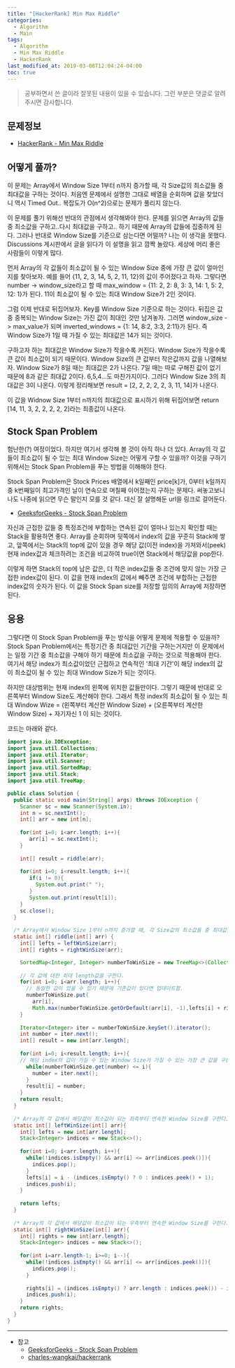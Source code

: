 ```yaml
---
title: "[HackerRank] Min Max Riddle"
categories: 
  - Algorithm
  - Main
tags:
  - Algorithm
  - Min Max Riddle
  - HackerRank
last_modified_at: 2019-03-08T12:04:24-04:00
toc: true
---
```

> 공부하면서 쓴 글이라 잘못된 내용이 있을 수 있습니다. 그런 부분은 댓글로 알려주시면 감사합니다.

문제정보
-
- [HackerRank - Min Max Riddle](https://www.hackerrank.com/challenges/min-max-riddle/problem)

어떻게 풀까?
-
이 문제는 Array에서 Window Size 1부터 n까지 증가할 때, 각 Size값의 최소값들 중 최대값을 구하는 것이다. 처음엔 문제에서 설명한 그대로 배열을 순회하며 값을 찾았더니 역시 Timed Out.. 복잡도가 O(n^2)으로는 문제가 풀리지 않는다. 

이 문제를 풀기 위해선 반대의 관점에서 생각해봐야 한다. 문제를 읽으면 Array의 값들 중 최소값을 구하고..다시 최대값을 구하고.. 하기 때문에 Array의 값들에 집중하게 된다. 그러나 반대로 Window Size를 기준으로 삼는다면 어떨까? 나는 이 생각을 못했다. Discussions 게시판에서 글을 읽다가 이 설명을 읽고 깜짝 놀랐다. 세상에 머리 좋은 사람들이 이렇게 많다.

먼저 Array의 각 값들이 최소값이 될 수 있는 Window Size 중에 가장 큰 값이 얼마인지를 찾아보자. 예를 들어 {11, 2, 3, 14, 5, 2, 11, 12}의 값이 주어졌다고 하자. 그렇다면 number -> window_size라고 할 때 max_window = {11: 2, 2: 8, 3: 3, 14: 1, 5: 2, 12: 1}가 된다. 11이 최소값이 될 수 있는 최대 Window Size가 2인 것이다.

그럼 이제 반대로 뒤집어보자. Key를 Window Size 기준으로 하는 것이다. 뒤집은 값 중 중복되는 Window Size는 가진 값이 최대인 것만 남겨놓자. 그러면 window_size -> max_value가 되며 inverted_windows = {1: 14, 8:2, 3:3, 2:11}가 된다. 즉 Window Size가 1일 때 가질 수 있는 최대값은 14가 되는 것이다.

구하고자 하는 최대값은 Window Size가 작을수록 커진다. Window Size가 작을수록 큰 값이 최소값이 되기 때문이다. Window Size의 큰 값부터 작은값까지 값을 나열해보자. Window Size가 8일 때는 최대값은 2가 나온다. 7일 때는 따로 구해진 값이 없기 때문에 8과 같은 최대값 2이다. 6,5,4...도 마찬가지이다. 그러다 Window Size 3의 최대값은 3이 나온다. 이렇게 정리해보면 result = [2, 2, 2, 2, 2, 3, 11, 14]가 나온다.

이 값을 Widnow Size 1부터 n까지의 최대값으로 표시하기 위해 뒤집어보면 return [14, 11, 3, 2, 2, 2, 2, 2]라는 최종값이 나온다.


Stock Span Problem
-
험난한(?) 여정이었다. 하지만 여기서 생각해 볼 것이 아직 하나 더 있다. Array의 각 값들이 최소값이 될 수 있는 최대 Window Size는 어떻게 구할 수 있을까? 이것을 구하기 위해서는 Stock Span Problem을 푸는 방법을 이해해야 한다.

Stock Span Problem은 Stock Prices 배열에서 k일째인 price[k]가, 0부터 k일까지 중 k번째일이 최고가격인 날이 연속으로 며칠째 이어졌는지 구하는 문제다. 써놓고보니 나도 나중에 읽으면 무슨 말인지 모를 것 같다. 대신 잘 설명해둔 url을 링크로 걸어둔다.

- [GeeksforGeeks - Stock Span Problem](https://www.geeksforgeeks.org/the-stock-span-problem/)

자신과 근접한 값들 중 특정조건에 부합하는 연속된 값이 얼마나 있는지 확인할 때는 Stack을 활용하면 좋다. Array를 순회하며 뒷쪽에서 index의 값을 꾸준히 Stack에 쌓고, 앞쪽에서는 Stack의 top에 값이 있을 경우 해당 값(이전 index)을 가져와서(peek) 현재 index값과 체크하려는 조건을 비교하여 true이면 Stack에서 해당값을 pop한다.

이렇게 하면 Stack의 top에 남은 값은, 더 작은 index값들 중 조건에 맞지 않는 가장 근접한 index값이 된다. 이 값을 현재 index의 값에서 빼주면 조건에 부합하는 근접한 index값의 숫자가 된다. 이 값을 Stock Span size를 저장할 임의의 Array에 저장하면 된다.


응용
-
그렇다면 이 Stock Span Problem을 푸는 방식을 어떻게 문제에 적용할 수 있을까? Stock Span Problem에서는 특정기간 중 최대값인 기간을 구하는거지만 이 문제에서는 일정 기간 중 최소값을 구해야 하기 때문에 최소값을 구하는 것으로 적용해야 한다. 여기서 해당 index가 최소값이었던 근접하고 연속적인 '최대 기간'이 해당 index의 값이 최소값이 될 수 있는 최대 Window Size가 되는 것이다.

하지만 대상범위는 현재 index의 왼쪽에 위치한 값들만이다. 그렇기 때문에 반대로 오른쪽부터 Window Size도 계산해야 한다. 그래서 특정 index의 최소값이 될 수 있는 최대 Window Wize = (왼쪽부터 계산한 Window Size) + (오른쪽부터 계산한 Window Size) + 자기자신 1 이 되는 것이다.

코드는 아래와 같다.

~~~java
import java.io.IOException;
import java.util.Collections;
import java.util.Iterator;
import java.util.Scanner;
import java.util.SortedMap;
import java.util.Stack;
import java.util.TreeMap;

public class Solution { 
  public static void main(String[] args) throws IOException { 
    Scanner sc = new Scanner(System.in);
    int n = sc.nextInt();
    int[] arr = new int[n];
    
    for(int i=0; i<arr.length; i++){
       arr[i] = sc.nextInt();
    }
    
    int[] result = riddle(arr);
    
    for(int i=0; i<result.length; i++){
       if(i != 0){
         System.out.print(" ");
       }
       System.out.print(result[i]);
    }
    sc.close();
  }
  
  /* Array에서 Window Size 1부터 n까지 증가할 때, 각 Size값의 최소값들 중 최대값을 구한다. */
  static int[] riddle(int[] arr) {
    int[] lefts = leftWinSize(arr);
    int[] rights = rightWinSize(arr);

    SortedMap<Integer, Integer> numberToWinSize = new TreeMap<>(Collections.reverseOrder());
    
    // 각 값에 대한 최대 length값을 구한다.
    for(int i=0; i<arr.length; i++){
      // 동일한 값이 있을 수 있기 때문에 기존값이 있다면 업데이트함.
      numberToWinSize.put(
        arr[i],
        Math.max(numberToWinSize.getOrDefault(arr[i], -1),lefts[i] + rights[i] + 1));
    }
    
    Iterator<Integer> iter = numberToWinSize.keySet().iterator();
    int number = iter.next();
    int[] result = new int[arr.length];
    
    for(int i=0; i<result.length; i++){
    // 해당 index의 값이 가질 수 있는 Window Size가 가질 수 있는 가장 큰 값을 구한다.  
      while(numberToWinSize.get(number) <= i){
        number = iter.next();
      }
      result[i] = number;
    }
    return result;
  }
  
  /* Array의 각 값에서 해당값이 최소값이 되는 좌측부터 연속한 Window Size를 구한다. */
  static int[] leftWinSize(int[] arr){
    int[] lefts = new int[arr.length];
    Stack<Integer> indices = new Stack<>();
    
    for(int i=0; i<arr.length; i++){
      while(!indices.isEmpty() && arr[i] <= arr[indices.peek()]){
        indices.pop();
      }
      lefts[i] = i - (indices.isEmpty() ? 0 : indices.peek() + 1);
      indices.push(i);
    }
    
    return lefts;
  }
  
  /* Array의 각 값에서 해당값이 최소값이 되는 우측부터 연속한 Window Size를 구한다. */
  static int[] rightWinSize(int[] arr){
    int[] rights = new int[arr.length];
    Stack<Integer> indices = new Stack<>();
    
    for(int i=arr.length-1; i>=0; i--){
      while(!indices.isEmpty() && arr[i] <= arr[indices.peek()]){
        indices.pop();
      }
      
      rights[i] = (indices.isEmpty() ? arr.length : indices.peek()) - i - 1;
      indices.push(i);
    }
    return rights;
  }
}
~~~

- - -
* 참고
  - [GeeksforGeeks - Stock Span Problem](https://www.geeksforgeeks.org/the-stock-span-problem/)
  - [charles-wangkai/hackerrank](https://github.com/charles-wangkai/hackerrank/tree/master/min-max-riddle)
